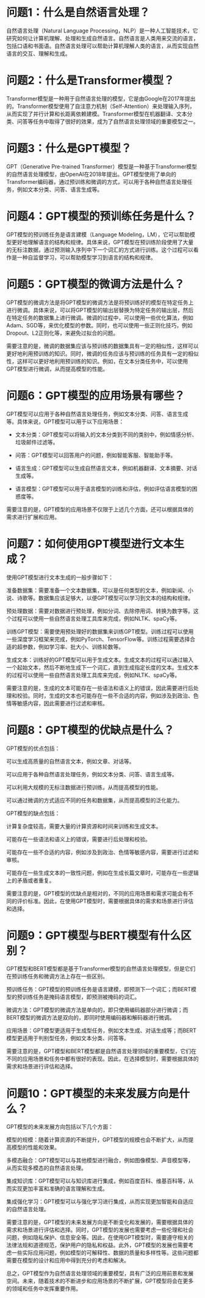 # 问题1：什么是自然语言处理？
自然语言处理（Natural Language Processing，NLP）是一种人工智能技术，它研究如何让计算机理解、处理和生成自然语言。自然语言是人类用来交流的语言，包括口语和书面语。自然语言处理可以帮助计算机理解人类的语言，从而实现自然语言的交互、理解和生成。

# 问题2：什么是Transformer模型？
Transformer模型是一种用于自然语言处理的模型，它是由Google在2017年提出的。Transformer模型使用了自注意力机制（Self-Attention）来处理输入序列，从而实现了并行计算和长距离依赖建模。Transformer模型在机器翻译、文本分类、问答等任务中取得了很好的效果，成为了自然语言处理领域的重要模型之一。

# 问题3：什么是GPT模型？
GPT（Generative Pre-trained Transformer）模型是一种基于Transformer模型的自然语言处理模型，由OpenAI在2018年提出。GPT模型使用了单向的Transformer编码器，通过预训练和微调的方式，可以用于各种自然语言处理任务，例如文本分类、问答、语言生成等。

# 问题4：GPT模型的预训练任务是什么？
GPT模型的预训练任务是语言建模（Language Modeling，LM），它可以帮助模型更好地理解语言的结构和规律。具体来说，GPT模型在预训练阶段使用了大量的无标注数据，通过预测输入序列中下一个词汇的方式进行训练。这个过程可以看作是一种自监督学习，可以帮助模型学习到语言的结构和规律。

# 问题5：GPT模型的微调方法是什么？
GPT模型的微调方法是将GPT模型的微调方法是将预训练好的模型在特定任务上进行微调。具体来说，可以将GPT模型的输出层替换为特定任务的输出层，然后在特定任务的数据集上进行微调。微调的过程中，可以使用一些优化算法，例如Adam、SGD等，来优化模型的参数。同时，也可以使用一些正则化技巧，例如Dropout、L2正则化等，来避免过拟合的问题。

需要注意的是，微调的数据集应该与预训练的数据集具有一定的相似性，这样可以更好地利用预训练的知识。同时，微调的任务应该与预训练的任务具有一定的相似性，这样可以更好地利用预训练的知识。例如，在文本分类任务中，可以使用GPT模型进行微调，从而提高模型的性能。

# 问题6：GPT模型的应用场景有哪些？
GPT模型可以应用于各种自然语言处理任务，例如文本分类、问答、语言生成等。具体来说，GPT模型可以用于以下应用场景：

* 文本分类：GPT模型可以将输入的文本分类到不同的类别中，例如情感分析、垃圾邮件过滤等。

* 问答：GPT模型可以回答用户的问题，例如智能客服、智能助手等。

* 语言生成：GPT模型可以生成自然语言文本，例如机器翻译、文本摘要、对话生成等。

* 语言模型：GPT模型可以用于语言模型的训练和评估，例如评估语言模型的困惑度等。

需要注意的是，GPT模型的应用场景不仅限于上述几个方面，还可以根据具体的需求进行扩展和应用。

# 问题7：如何使用GPT模型进行文本生成？
使用GPT模型进行文本生成的一般步骤如下：

准备数据集：需要准备一个文本数据集，可以是任何类型的文本，例如新闻、小说、诗歌等。数据集应该足够大，以便GPT模型可以学习到文本的结构和规律。

预处理数据：需要对数据进行预处理，例如分词、去除停用词、转换为数字等。这个过程可以使用一些自然语言处理工具库来完成，例如NLTK、spaCy等。

训练GPT模型：需要使用预处理好的数据集来训练GPT模型。训练过程可以使用一些深度学习框架来完成，例如PyTorch、TensorFlow等。训练过程需要选择合适的超参数，例如学习率、批大小、训练轮数等。

生成文本：训练好的GPT模型可以用于生成文本。生成文本的过程可以通过输入一个起始文本，然后不断地生成下一个词汇，直到生成指定长度的文本。生成文本的过程可以使用一些自然语言处理工具库来完成，例如NLTK、spaCy等。

需要注意的是，生成的文本可能存在一些语法和语义上的错误，因此需要进行后处理和校验。同时，生成的文本也可能存在一些不合适的内容，例如涉及到政治、色情等敏感内容，因此需要进行过滤和审核。

# 问题8：GPT模型的优缺点是什么？
GPT模型的优点包括：

可以生成高质量的自然语言文本，例如文章、对话等。

可以应用于各种自然语言处理任务，例如文本分类、问答、语言生成等。

可以利用大规模的无标注数据进行预训练，从而提高模型的性能。

可以通过微调的方式适应不同的任务和数据集，从而提高模型的泛化能力。

GPT模型的缺点包括：

计算复杂度较高，需要大量的计算资源和时间来训练和生成文本。

可能存在一些语法和语义上的错误，需要进行后处理和校验。

可能存在一些不合适的内容，例如涉及到政治、色情等敏感内容，需要进行过滤和审核。

可能存在一些生成文本的一致性问题，例如在生成长篇文章时，可能存在一些逻辑上的矛盾或者重复。

需要注意的是，GPT模型的优缺点是相对的，不同的应用场景和需求可能会有不同的评价标准。因此，在使用GPT模型时，需要根据具体的需求和场景进行评估和选择。

# 问题9：GPT模型与BERT模型有什么区别？
GPT模型和BERT模型都是基于Transformer模型的自然语言处理模型，但是它们在预训练任务和微调方法上存在一些区别。

预训练任务：GPT模型的预训练任务是语言建模，即预测下一个词汇；而BERT模型的预训练任务是掩码语言模型，即预测被掩码的词汇。

微调方法：GPT模型的微调方法是单向的，即只使用编码器部分进行微调；而BERT模型的微调方法是双向的，即同时使用编码器和解码器进行微调。

应用场景：GPT模型更适用于生成型任务，例如文本生成、对话生成等；而BERT模型更适用于判别型任务，例如文本分类、问答等。

需要注意的是，GPT模型和BERT模型都是自然语言处理领域的重要模型，它们在不同的应用场景和任务中都有很好的表现。因此，在选择模型时，需要根据具体的需求和场景进行评估和选择。

# 问题10：GPT模型的未来发展方向是什么？
GPT模型的未来发展方向包括以下几个方面：

模型的规模：随着计算资源的不断提升，GPT模型的规模也会不断扩大，从而提高模型的性能和效果。

多模态融合：GPT模型可以与其他模型进行融合，例如图像模型、声音模型等，从而实现多模态的自然语言处理。

集成知识库：GPT模型可以与知识库进行集成，例如百度百科、维基百科等，从而实现更加丰富和准确的语言理解和生成。

集成强化学习：GPT模型可以与强化学习进行集成，从而实现更加智能和自适应的自然语言处理。

需要注意的是，GPT模型的未来发展方向是不断变化和发展的，需要根据具体的需求和场景进行评估和选择。同时，GPT模型的发展也需要考虑一些伦理和社会问题，例如隐私保护、信息安全等。因此，在使用GPT模型时，需要遵守相关的法律法规和道德规范，保护用户的隐私和权益。此外，GPT模型的发展也需要考虑一些实际应用问题，例如模型的可解释性、数据的质量和多样性等。这些问题都需要在模型的设计和应用中得到充分的考虑和解决。

总之，GPT模型作为自然语言处理领域的重要模型，具有广泛的应用前景和发展空间。未来，随着技术的不断进步和应用场景的不断扩展，GPT模型将会在更多的领域和任务中发挥重要作用。